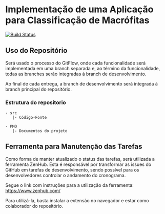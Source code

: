# Implementação de uma Aplicação para Classificação de Macrófitas

[![Build Status](https://travis-ci.org/leticiamazzoportela/projeto-engenharia-de-software.svg?branch=master)](https://travis-ci.org/leticiamazzoportela/projeto-engenharia-de-software)

## Uso do Repositório

Será usado o processo do GitFlow, onde cada funcionalidade será implementada em uma branch separada e, ao término da funcionalidade, todas as branches serão integradas à branch de desenvolvimento.

Ao final de cada entrega, a branch de desenvolvimento será integrada à branch principal do repositório.

### Estrutura do repositorio

```
- src
   |- Código-Fonte

- PMO
   |- Documentos do projeto
```

## Ferramenta para Manutenção das Tarefas

Como forma de manter atualizado o status das tarefas, será utilizada a ferramenta ZenHub.
Esta é responsável por transformar as issues do GitHub em tarefas de desenvolvimento, sendo possível para os desenvolvedores controlar o andamento do cronograma.

Segue o link com instruções para a utilização da ferramenta: https://www.zenhub.com/

Para utilizá-la, basta instalar a extensão no navegador e estar como colaborador do repositório.
